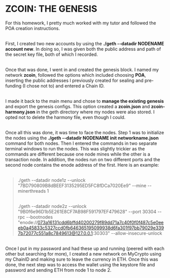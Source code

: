 # ZCOIN: THE GENESIS

For this homework, I pretty much worked with my tutor and followed the POA creation instructions.<br><br>

First, I created two new accounts by using the <strong>./geth --datadir NODENAME account new</strong>. In doing so, I was given both the public address and path of the secret key file, both of which I recorded.<br><br> 

Once that was done, I went in and created the genesis block. I named my network <strong>zcoin</strong>, followed the options which included choosing <strong>POA</strong>, inserting the public addresses I previously created for sealing and pre-funding (I chose not to) and entered a Chain ID.<br><br>

I made it back to the main menu and chose to <strong> manage the existing genesis </strong> and export the genesis configs. This option created a <strong>zcoin.json</strong> and <strong>zcoin-harmony.json</strong> in the geth directory where my nodes were also stored. I opted not to delete the harmony file, even though I could.<br><br> 

Once all this was done, it was time to face the nodes. Step 1 was to initialize the nodes using the <strong>./geth --datadir NODENAME init networkname.json</strong> command for both nodes. Then I entered the commands in two separate terminal windows to run the nodes. This was slightly trickier as the commands are different because one node mines while the other is a transaction node. In addition, the nodes run on two different ports and the second node contains the enode address of the first. Here is an example:<br><br>

> ./geth --datadir node1z --unlock "7BD790809B8dBEEF3135295ED5FC8fDCa7020Ee9" --mine --minerthreads 1 <br><br>
>
> ./geth --datadir node2z --unlock "9B0f6e96D1b5E261E8CF7AB98F591797EF479628" --port 30304 --rpc --bootnodes "enode://073a16131cdd6bffd40200279f89dd71a7c40f0f0f487c5e0eeeb0a45833c5327ccd0fb646365195099938d6fa301f97bb79029e3397b72077c551a8c7849613@127.0.0.1:30303" --allow-insecure-unlock <br>

<br>Once I put in my password and had these up and running (peered with each other but searching for more), I created a new network on MyCrypto using my ChainID and making sure to leave the currency in ETH. Once this was done, the next step was to access the wallet using the keystore file and password  and sending ETH from node 1 to node 2. 






